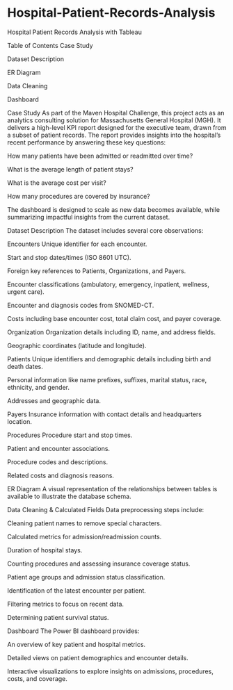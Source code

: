 # Hospital-Patient-Records-Analysis
Hospital Patient Records Analysis with Tableau

Table of Contents
Case Study

Dataset Description

ER Diagram

Data Cleaning

Dashboard

Case Study
As part of the Maven Hospital Challenge, this project acts as an analytics consulting solution for Massachusetts General Hospital (MGH). It delivers a high-level KPI report designed for the executive team, drawn from a subset of patient records. The report provides insights into the hospital’s recent performance by answering these key questions:

How many patients have been admitted or readmitted over time?

What is the average length of patient stays?

What is the average cost per visit?

How many procedures are covered by insurance?

The dashboard is designed to scale as new data becomes available, while summarizing impactful insights from the current dataset.

Dataset Description
The dataset includes several core observations:

Encounters
Unique identifier for each encounter.

Start and stop dates/times (ISO 8601 UTC).

Foreign key references to Patients, Organizations, and Payers.

Encounter classifications (ambulatory, emergency, inpatient, wellness, urgent care).

Encounter and diagnosis codes from SNOMED-CT.

Costs including base encounter cost, total claim cost, and payer coverage.

Organization
Organization details including ID, name, and address fields.

Geographic coordinates (latitude and longitude).

Patients
Unique identifiers and demographic details including birth and death dates.

Personal information like name prefixes, suffixes, marital status, race, ethnicity, and gender.

Addresses and geographic data.

Payers
Insurance information with contact details and headquarters location.

Procedures
Procedure start and stop times.

Patient and encounter associations.

Procedure codes and descriptions.

Related costs and diagnosis reasons.

ER Diagram
A visual representation of the relationships between tables is available to illustrate the database schema.

Data Cleaning & Calculated Fields
Data preprocessing steps include:

Cleaning patient names to remove special characters.

Calculated metrics for admission/readmission counts.

Duration of hospital stays.

Counting procedures and assessing insurance coverage status.

Patient age groups and admission status classification.

Identification of the latest encounter per patient.

Filtering metrics to focus on recent data.

Determining patient survival status.

Dashboard
The Power BI dashboard provides:

An overview of key patient and hospital metrics.

Detailed views on patient demographics and encounter details.

Interactive visualizations to explore insights on admissions, procedures, costs, and coverage.

